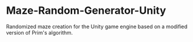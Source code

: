# Maze-Random-Generator-Unity
 Randomized maze creation for the Unity game engine based on a modified version of Prim's algorithm.
